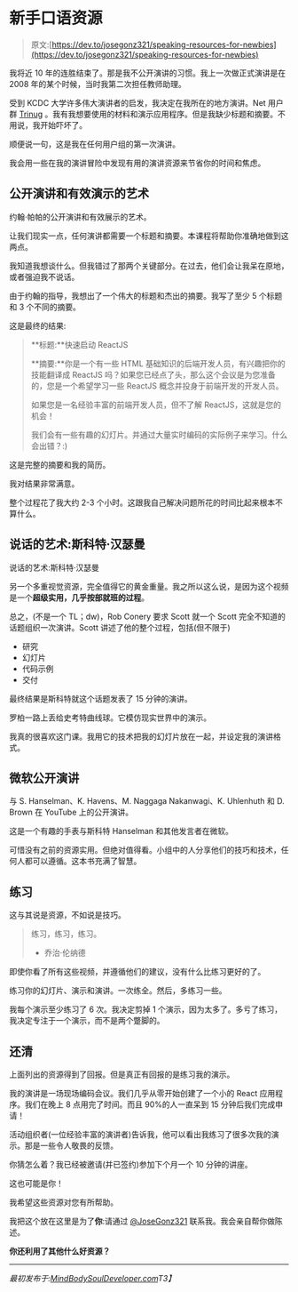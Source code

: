 # 新手口语资源

> 原文:[https://dev.to/josegonz321/speaking-resources-for-newbies](https://dev.to/josegonz321/speaking-resources-for-newbies)

我将近 10 年的连胜结束了。那是我不公开演讲的习惯。我上一次做正式演讲是在 2008 年的某个时候，当时我第二次担任教师助理。

受到 KCDC 大学许多伟大演讲者的启发，我决定在我所在的地方演讲。Net 用户群 [Trinug](https://www.meetup.com/TRINUG/) 。我有我想要使用的材料和演示应用程序。但是我缺少标题和摘要。不用说，我开始吓坏了。

顺便说一句，这是我在任何用户组的第一次演讲。

我会用一些在我的演讲冒险中发现有用的演讲资源来节省你的时间和焦虑。

## 公开演讲和有效演示的艺术

约翰·帕帕的公开演讲和有效展示的艺术。

让我们现实一点，任何演讲都需要一个标题和摘要。本课程将帮助你准确地做到这两点。

我知道我想谈什么。但我错过了那两个关键部分。在过去，他们会让我呆在原地，或者强迫我不说话。

由于约翰的指导，我想出了一个伟大的标题和杰出的摘要。我写了至少 5 个标题和 3 个不同的摘要。

这是最终的结果:

> **标题:**快速启动 ReactJS
> 
> **摘要:**你是一个有一些 HTML 基础知识的后端开发人员，有兴趣把你的技能翻译成 ReactJS 吗？如果您已经点了头，那么这个会议是为您准备的，您是一个希望学习一些 ReactJS 概念并投身于前端开发的开发人员。
> 
> 如果您是一名经验丰富的前端开发人员，但不了解 ReactJS，这就是您的机会！
> 
> 我们会有一些有趣的幻灯片。并通过大量实时编码的实际例子来学习。什么会出错？:)

这是完整的摘要和我的简历。

我对结果非常满意。

整个过程花了我大约 2-3 个小时。这跟我自己解决问题所花的时间比起来根本不算什么。

## 说话的艺术:斯科特·汉瑟曼

说话的艺术:斯科特·汉瑟曼

另一个多重视觉资源，完全值得它的黄金重量。我之所以这么说，是因为这个视频是一个**超级实用，几乎按部就班的过程**。

总之，(不是一个 TL；dw)，Rob Conery 要求 Scott 就一个 Scott 完全不知道的话题组织一次演讲。Scott 讲述了他的整个过程，包括(但不限于)

*   研究
*   幻灯片
*   代码示例
*   交付

最终结果是斯科特就这个话题发表了 15 分钟的演讲。

罗柏一路上丢给史考特曲线球。它模仿现实世界中的演示。

我真的很喜欢这门课。我用它的技术把我的幻灯片放在一起，并设定我的演讲格式。

## 微软公开演讲

与 S. Hanselman、K. Havens、M. Naggaga Nakanwagi、K. Uhlenhuth 和 D. Brown 在 YouTube 上的公开演讲。

这是一个有趣的手表与斯科特 Hanselman 和其他发言者在微软。

可惜没有之前的资源实用。但绝对值得看。小组中的人分享他们的技巧和技术，任何人都可以遵循。这本书充满了智慧。

## 练习

这与其说是资源，不如说是技巧。

> 练习，练习，练习。
> 
> *   乔治·伦纳德

即使你看了所有这些视频，并遵循他们的建议，没有什么比练习更好的了。

练习你的幻灯片、演示和演讲。一次练全。然后，多练习一些。

我每个演示至少练习了 6 次。我决定剪掉 1 个演示，因为太多了。多亏了练习，我决定专注于一个演示，而不是两个蹩脚的。

## 还清

上面列出的资源得到了回报。但是真正有回报的是练习我的演示。

我的演讲是一场现场编码会议。我们几乎从零开始创建了一个小的 React 应用程序。我们在晚上 8 点用完了时间。而且 90%的人一直呆到 15 分钟后我们完成申请！

活动组织者(一位经验丰富的演讲者)告诉我，他可以看出我练习了很多次我的演示。那是一些令人敬畏的反馈。

你猜怎么着？我已经被邀请(并已签约)参加下个月一个 10 分钟的讲座。

这也可能是你！

我希望这些资源对您有所帮助。

我把这个放在这里是为了**你**:请通过 [@JoseGonz321](http://www.twitter.com/JoseGonz321) 联系我。我会亲自帮你做陈述。

**你还利用了其他什么好资源？**

* * *

*最初发布于:[MindBodySoulDeveloper.com](http://www.mindbodysouldeveloper.com/2017/09/25/speaker-resources-newbies/)T3】*